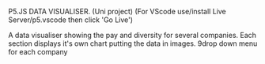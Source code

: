 P5.JS DATA VISUALISER. (Uni project)
(For VScode use/install Live Server/p5.vscode then click 'Go Live')

A data visualiser showing the pay and diversity for several companies. Each section displays it's own chart putting the data in images. 9drop down menu for each company
